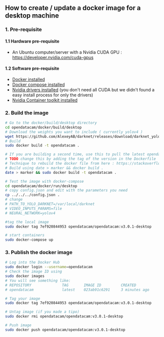 ## How to create / update a docker image for a desktop machine

### 1. Pre-requisite

#### 1.1 Hardware pre-requisite

- An Ubuntu computer/server with a Nvidia CUDA GPU : https://developer.nvidia.com/cuda-gpus

#### 1.2 Software pre-requisite

- [Docker installed](https://docs.docker.com/install/linux/docker-ce/ubuntu/)  
- [Docker compose installed](https://docs.docker.com/compose/install/)
- [Nvidia drivers installed](https://developer.nvidia.com/cuda-downloads) (you don't need all CUDA but we didn't found a easy install process for only the drivers)
- [Nvidia Container toolkit installed](https://github.com/NVIDIA/nvidia-docker)

### 2. Build the image

```bash
# Go to the docker/build/desktop directory
cd opendatacam/docker/build/desktop
# Download the weights you want to include ( currently yolov4 )
wget https://github.com/AlexeyAB/darknet/releases/download/darknet_yolo_v3_optimal/yolov4.weights
# Build
sudo docker build -t opendatacam .

# If you are building a second time, use this to pull the latest opendatacam code
# TODO change this by adding the tag of the version in the Dockerfile
# Technique to rebuild the docker file from here : https://stackoverflow.com/a/49831094/1228937
# Build using date > marker && docker build .
date > marker && sudo docker build -t opendatacam .

# Test the image with docker-compose
cd opendatacam/docker/run/desktop
# copy config.json and edit with the parameters you need
cp ../../../config.json .
# change
# PATH_TO_YOLO_DARKNET=/var/local/darknet
# VIDEO_INPUTS_PARAMS=file
# NEURAL_NETWORK=yolov4

#tag the local image
sudo docker tag 7ef920844953 opendatacam/opendatacam:v3.0.1-desktop

# start containers
sudo docker-compose up
```

### 3. Publish the docker image

```bash
# Log into the Docker Hub
sudo docker login --username=opendatacam
# Check the image ID using
sudo docker images
# You will see something like:
# REPOSITORY              TAG       IMAGE ID         CREATED           SIZE
# opendatacam             latest    023ab91c6291     3 minutes ago     1.975 GB

# Tag your image
sudo docker tag 7ef920844953 opendatacam/opendatacam:v3.0.1-desktop

# Untag image (if you made a tipo)
sudo docker rmi opendatacam/opendatacam:v3.0.1-desktop

# Push image
sudo docker push opendatacam/opendatacam:v3.0.1-desktop
```